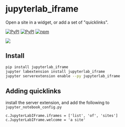 # jupyterlab_iframe
Open a site in a widget, or add a set of "quicklinks".

[![PyPI](https://img.shields.io/pypi/l/jupyterlab_iframe.svg)](https://pypi.python.org/pypi/jupyterlab_iframe)
[![PyPI](https://img.shields.io/pypi/v/jupyterlab_iframe.svg)](https://pypi.python.org/pypi/jupyterlab_iframe)
[![npm](https://img.shields.io/npm/v/jupyterlab_iframe.svg)](https://www.npmjs.com/package/jupyterlab_iframe)

![](https://raw.githubusercontent.com/timkpaine/jupyterlab_iframe/master/docs/example1.gif)

## Install
```bash
pip install jupyterlab_iframe
jupyter labextension install jupyterlab_iframe
jupyter serverextension enable --py jupyterlab_iframe
```

## Adding quicklinks
install the server extension, and add the following to `jupyter_notebook_config.py`

```python3
c.JupyterLabIFrame.iframes = ['list', 'of', 'sites']
c.JupyterLabIFrame.welcome = 'a site'
```
